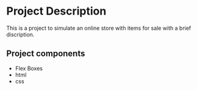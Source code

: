# Project Description
  This is a project to simulate an online store with items for sale with a brief discription.
  
## Project components

+ Flex Boxes
+ html
+ css

